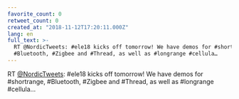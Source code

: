 ```yaml
---
favorite_count: 0
retweet_count: 0
created_at: "2018-11-12T17:20:11.000Z"
lang: en
full_text: >-
  RT @NordicTweets: #ele18 kicks off tomorrow! We have demos for #shortrange,
  #Bluetooth, #Zigbee and #Thread, as well as #longrange #cellula…
---
```


RT [@NordicTweets](https://twitter.com/NordicTweets): #ele18 kicks off tomorrow!
We have demos for #shortrange, #Bluetooth, #Zigbee and #Thread, as well as
#longrange #cellula…
